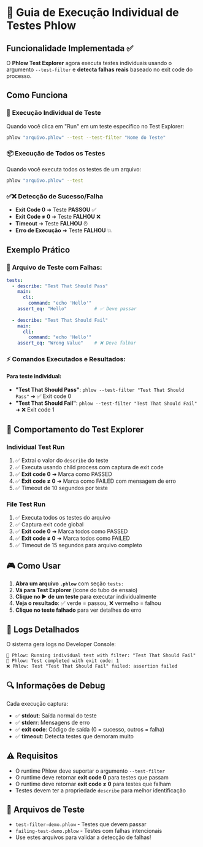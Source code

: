 # 🧪 Guia de Execução Individual de Testes Phlow

## Funcionalidade Implementada ✅

O **Phlow Test Explorer** agora executa testes individuais usando o argumento `--test-filter` e **detecta falhas reais** baseado no exit code do processo.

## Como Funciona

### 🎯 **Execução Individual de Teste**
Quando você clica em "Run" em um teste específico no Test Explorer:

```bash
phlow "arquivo.phlow" --test --test-filter "Nome do Teste"
```

### 📦 **Execução de Todos os Testes**
Quando você executa todos os testes de um arquivo:

```bash
phlow "arquivo.phlow" --test
```

### ✅❌ **Detecção de Sucesso/Falha**
- **Exit Code 0** ➜ Teste **PASSOU** ✅
- **Exit Code ≠ 0** ➜ Teste **FALHOU** ❌
- **Timeout** ➜ Teste **FALHOU** ⏰
- **Erro de Execução** ➜ Teste **FALHOU** 💥

## Exemplo Prático

### 📄 **Arquivo de Teste com Falhas:**
```yaml
tests:
  - describe: "Test That Should Pass"
    main:
      cli:
        command: "echo 'Hello'"
    assert_eq: "Hello"          # ✅ Deve passar
    
  - describe: "Test That Should Fail"
    main:
      cli:
        command: "echo 'Hello'"
    assert_eq: "Wrong Value"    # ❌ Deve falhar
```

### ⚡ **Comandos Executados e Resultados:**

#### Para teste individual:
- **"Test That Should Pass"**: `phlow --test-filter "Test That Should Pass"` ➜ ✅ Exit code 0
- **"Test That Should Fail"**: `phlow --test-filter "Test That Should Fail"` ➜ ❌ Exit code 1

## 🔧 **Comportamento do Test Explorer**

### **Individual Test Run**
1. ✅ Extrai o valor do `describe` do teste
2. ✅ Executa usando child process com captura de exit code
3. ✅ **Exit code 0** ➜ Marca como PASSED
4. ✅ **Exit code ≠ 0** ➜ Marca como FAILED com mensagem de erro
5. ✅ Timeout de 10 segundos por teste

### **File Test Run**
1. ✅ Executa todos os testes do arquivo
2. ✅ Captura exit code global
3. ✅ **Exit code 0** ➜ Marca todos como PASSED
4. ✅ **Exit code ≠ 0** ➜ Marca todos como FAILED
5. ✅ Timeout de 15 segundos para arquivo completo

## 🎮 **Como Usar**

1. **Abra um arquivo `.phlow`** com seção `tests:`
2. **Vá para Test Explorer** (ícone do tubo de ensaio)
3. **Clique no ▶ de um teste** para executar individualmente
4. **Veja o resultado**: ✅ verde = passou, ❌ vermelho = falhou
5. **Clique no teste falhado** para ver detalhes do erro

## 📝 **Logs Detalhados**

O sistema gera logs no Developer Console:
```
🧪 Phlow: Running individual test with filter: "Test That Should Fail"
🧪 Phlow: Test completed with exit code: 1
❌ Phlow: Test "Test That Should Fail" failed: assertion failed
```

## 🔍 **Informações de Debug**

Cada execução captura:
- ✅ **stdout**: Saída normal do teste
- ✅ **stderr**: Mensagens de erro
- ✅ **exit code**: Código de saída (0 = sucesso, outros = falha)
- ✅ **timeout**: Detecta testes que demoram muito

## ⚠️ **Requisitos**

- O runtime Phlow deve suportar o argumento `--test-filter`
- O runtime deve retornar **exit code 0** para testes que passam
- O runtime deve retornar **exit code ≠ 0** para testes que falham
- Testes devem ter a propriedade `describe` para melhor identificação

## 📁 **Arquivos de Teste**

- `test-filter-demo.phlow` - Testes que devem passar
- `failing-test-demo.phlow` - Testes com falhas intencionais
- Use estes arquivos para validar a detecção de falhas!
